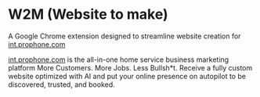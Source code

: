 # W2M (Website to make)
A Google Chrome extension designed to streamline website creation for [int.prophone.com](https://www.toplinepro.com/)

[int.prophone.com](https://www.toplinepro.com/) is the all-in-one home service business marketing platform More Customers. More Jobs. Less Bullsh*t. Receive a fully custom website optimized with AI and put your online presence on autopilot to be discovered, trusted, and booked.
